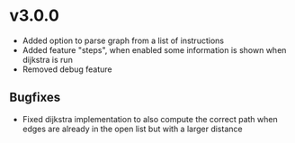 # v3.0.0

- Added option to parse graph from a list of instructions
- Added feature "steps", when enabled some information is shown when dijkstra is run
- Removed debug feature

## Bugfixes

- Fixed dijkstra implementation to also compute the correct path when edges are already in the open list but with a larger distance